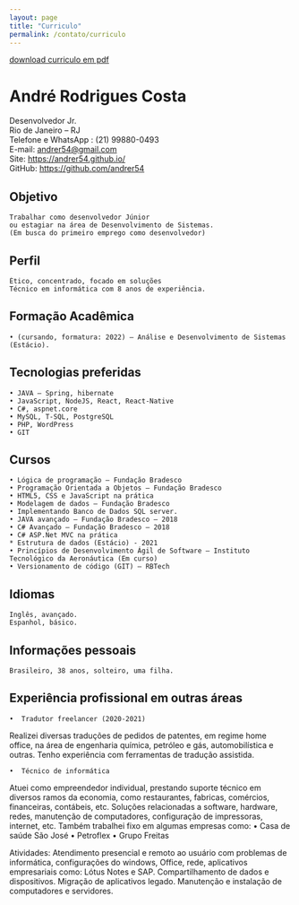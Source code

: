 ```yaml
---
layout: page
title: "Curriculo"
permalink: /contato/curriculo
---
```

<a href="https://github.com/andrer54/andrer54.github.io/raw/main/cv_fullstack_2021.pdf">download curriculo em pdf</a>
# André Rodrigues Costa
Desenvolvedor Jr.  \
Rio de Janeiro – RJ  \
Telefone e WhatsApp : (21) 99880-0493  \
E-mail: andrer54@gmail.com \
Site: https://andrer54.github.io/  \
GitHub: https://github.com/andrer54  

## Objetivo
    Trabalhar como desenvolvedor Júnior    
    ou estagiar na área de Desenvolvimento de Sistemas.  
    (Em busca do primeiro emprego como desenvolvedor)

## Perfil
    Ético, concentrado, focado em soluções  
    Técnico em informática com 8 anos de experiência.

## Formação Acadêmica
    • (cursando, formatura: 2022) – Análise e Desenvolvimento de Sistemas (Estácio).

## Tecnologias preferidas
    • JAVA – Spring, hibernate
    • JavaScript, NodeJS, React, React-Native
    • C#, aspnet.core
    • MySQL, T-SQL, PostgreSQL
    • PHP, WordPress
    • GIT

## Cursos
    • Lógica de programação – Fundação Bradesco
    • Programação Orientada a Objetos – Fundação Bradesco
    • HTML5, CSS e JavaScript na prática
    • Modelagem de dados – Fundação Bradesco
    • Implementando Banco de Dados SQL server.
    • JAVA avançado – Fundação Bradesco – 2018
    • C# Avançado – Fundação Bradesco – 2018
    • C# ASP.Net MVC na prática
    * Estrutura de dados (Estácio) - 2021
    • Princípios de Desenvolvimento Ágil de Software – Instituto Tecnológico da Aeronáutica (Em curso)
    • Versionamento de código (GIT) – RBTech



## Idiomas
    Inglês, avançado.  
    Espanhol, básico.

## Informações pessoais
    Brasileiro, 38 anos, solteiro, uma filha.


## Experiência profissional em outras áreas

    •  Tradutor freelancer (2020-2021)
Realizei diversas traduções de pedidos de patentes, em regime home office, na área de engenharia química, petróleo e gás, automobilística e outras. Tenho experiência com ferramentas de tradução assistida.

    •  Técnico de informática
Atuei como empreendedor individual, prestando suporte técnico em diversos ramos da economia, como restaurantes, fabricas, comércios, financeiras, contábeis, etc. Soluções relacionadas a software, hardware, redes, manutenção de computadores, configuração de impressoras, internet, etc.
Também trabalhei fixo em algumas empresas como:
    • Casa de saúde São José
    • Petroflex
    • Grupo Freitas

Atividades: Atendimento presencial e remoto ao usuário com problemas de informática, configurações do windows, Office, rede, aplicativos empresariais como: Lótus Notes e SAP. Compartilhamento de dados e dispositivos. Migração de aplicativos legado. Manutenção e instalação de computadores e servidores.


